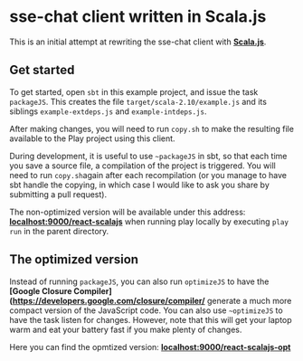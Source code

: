 # sse-chat client written in Scala.js

This is an initial attempt at rewriting the sse-chat client with
**[Scala.js](https://github.com/lampepfl/scala-js)**.

## Get started

To get started, open `sbt` in this example project, and issue the task
`packageJS`. This creates the file `target/scala-2.10/example.js` and its
siblings `example-extdeps.js` and `example-intdeps.js`.

After making changes, you will need to run `copy.sh` to make the resulting
file available to the Play project using this client.

During development, it is useful to use `~packageJS` in sbt, so that each
time you save a source file, a compilation of the project is triggered.
You will need to run `copy.sh`again after each recompilation (or you manage
to have sbt handle the copying, in which case I would like to ask you share
by submitting a pull request).

The non-optimized version will be available under this address:
**[localhost:9000/react-scalajs](http://localhost:9000/react-scalajs)**
when running play locally by executing `play run` in the parent directory.

## The optimized version

Instead of running `packageJS`, you can also run `optimizeJS` to have the
**[Google Closure Compiler](https://developers.google.com/closure/compiler/**
generate a much more compact version of the JavaScript code. You can also use
`~optimizeJS` to have the task listen for changes. However, note that this will
get your laptop warm and eat your battery fast if you make plenty of changes.

Here you can find the opmtized version:
**[localhost:9000/react-scalajs-opt](http://localhost:9000/react-scalajs-opt)**
